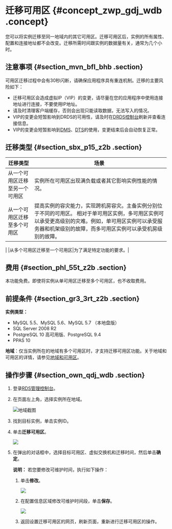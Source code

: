 # 迁移可用区 {#concept_zwp_gdj_wdb .concept}

您可以将实例迁移至同一地域内的其它可用区。迁移可用区后，实例的所有属性、配置和连接地址都不会改变。迁移所需时间跟实例的数据量有关，通常为几个小时。

## 注意事项 {#section_mvn_bfl_bhb .section}

可用区迁移过程中会有30秒闪断，请确保应用程序具有重连机制。迁移的主要风险如下：

-   迁移可用区会造成虚拟IP（VIP）的变更，请尽量在您的应用程序中使用连接地址进行连接，不要使用IP地址。
-   请及时清理客户端缓存，否则会出现只能读取数据，无法写入的情况。
-   VIP的变更会短暂影响到DRDS的可用性，请及时在[DRDS控制台](https://drdsnew.console.aliyun.com)刷新并查看连接信息。
-   VIP的变更会短暂影响到[DMS](https://www.alibabacloud.com/help/zh/doc-detail/47550.htm)、[DTS](https://www.alibabacloud.com/help/zh/doc-detail/26592.htm)的使用，变更结束后会自动恢复正常。

## 迁移类型 {#section_sbx_p15_z2b .section}

|迁移类型|场景|
|----|--|
|从一个可用区迁移至另一个可用区|实例所在可用区出现满负载或者其它影响实例性能的情况。|
|从一个可用区迁移至多个可用区|提高实例的容灾能力，实现跨机房容灾。主备实例分别位于不同的可用区。 相对于单可用区实例，多可用区实例可以承受更高级别的灾难。例如，单可用区实例可以承受服务器和机架级别的故障，而多可用区实例可以承受机房级别的故障。

 |
|从多个可用区迁移至一个可用区|为了满足特定功能的要求。|

## 费用 {#section_phl_55t_z2b .section}

本功能免费。即使将实例从单可用区迁移至多个可用区，也不收取费用。

## 前提条件 {#section_gr3_3rt_z2b .section}

**实例类型：** 

-   MySQL 5.5、MySQL 5.6、MySQL 5.7 （本地盘版）
-   SQL Server 2008 R2
-   PostgreSQL 10 高可用版、PostgreSQL 9.4
-   PPAS 10

**地域**：仅当实例所在的地域有多个可用区时，才支持迁移可用区功能。关于地域和可用区的详情，请参见[地域和可用区](https://www.alibabacloud.com/help/zh/doc-detail/40654.htm)。

## 操作步骤 {#section_own_qdj_wdb .section}

1.  登录[RDS管理控制台](https://rds.console.aliyun.com/)。
2.  在页面左上角，选择实例所在地域。

    ![地域截图](http://static-aliyun-doc.oss-cn-hangzhou.aliyuncs.com/assets/img/7882/156586126637169_zh-CN.png)

3.  找到目标实例，单击实例ID。
4.  单击**迁移可用区**。

    ![](http://static-aliyun-doc.oss-cn-hangzhou.aliyuncs.com/assets/img/7884/15658612673015_zh-CN.png)

5.  在弹出的对话框中，选择目标可用区、虚拟交换机和迁移时间，然后单击**确定**。

    **说明：** 若您要修改可维护时间，执行如下操作：

    1.  单击**修改**。

        ![](http://static-aliyun-doc.oss-cn-hangzhou.aliyuncs.com/assets/img/7884/15658612673017_zh-CN.png)

    2.  在配置信息区域修改可维护时间段，单击**保存**。

        ![](http://static-aliyun-doc.oss-cn-hangzhou.aliyuncs.com/assets/img/7884/156586126721079_zh-CN.png)

    3.  返回设置迁移可用区的网页，刷新页面，重新进行迁移可用区的操作。

